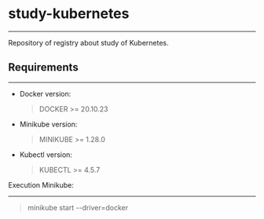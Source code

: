 # study-kubernetes
---
Repository of registry about study of Kubernetes.

## Requirements

---

- Docker version:

  > DOCKER >=  20.10.23

- Minikube version:

  > MINIKUBE >= 1.28.0
  
- Kubectl version:

  > KUBECTL >= 4.5.7


Execution Minikube:

---

  > minikube start --driver=docker

